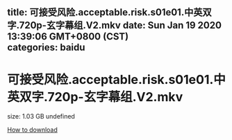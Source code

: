 
title: 可接受风险.acceptable.risk.s01e01.中英双字.720p-玄字幕组.V2.mkv
date: Sun Jan 19 2020 13:39:06 GMT+0800 (CST)    
categories: baidu
---

# 可接受风险.acceptable.risk.s01e01.中英双字.720p-玄字幕组.V2.mkv
size: 1.03 GB
 undefined
 

[How to download](https://bpcam.bemobtrk.com/go/2ceec3aa-1ca2-46d6-b9ff-aaa5c184517c?jno=452)